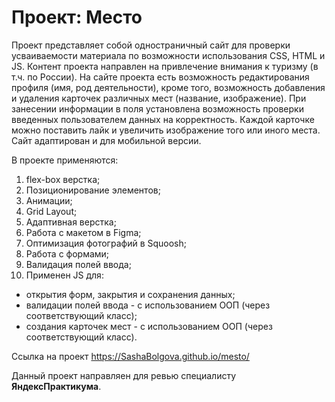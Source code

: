# Проект: Место
Проект представляет собой одностраничный сайт для проверки усваиваемости материала по возможности использования CSS, HTML и JS.
Контент проекта направлен на привлечение внимания к туризму (в т.ч. по России). На сайте проекта есть возможность редактирования профиля (имя, род деятельности), кроме того, возможность добавления и удаления карточек различных мест (название, изображение). При занесении информации в поля установлена возможность проверки введенных пользователем данных на корректность. Каждой карточке можно поставить лайк и увеличить изображение того или иного места. 
Сайт адаптирован и для мобильной версии.

В проекте применяются:
1. flex-box верстка;
2. Позиционирование элементов;
3. Анимации;
4. Grid Layout;
5. Адаптивная верстка;
6. Работа с макетом в Figma;
7. Оптимизация фотографий в Squoosh;
8. Работа с формами;
9. Валидация полей ввода;
10. Применен JS для:
   - открытия форм, закрытия и сохранения данных;
   - валидации полей ввода - с использованием ООП (через соответствующий класс);
   - создания карточек мест - с использованием ООП (через соответствующий класс).
   

Ссылка на проект https://SashaBolgova.github.io/mesto/


Данный проект направляен для ревью специалисту **ЯндексПрактикума**.

